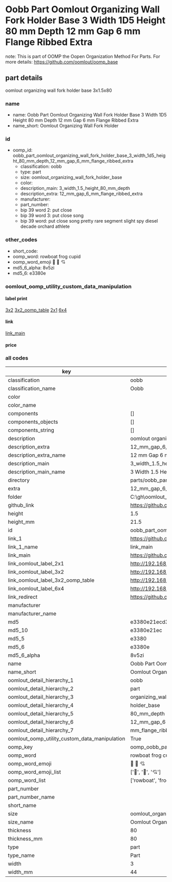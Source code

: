 # Oobb Part Oomlout Organizing Wall Fork Holder Base 3 Width 1D5 Height 80 mm Depth 12 mm Gap 6 mm Flange Ribbed Extra  

note: This is part of OOMP the Oopen Organization Method For Parts. For more details: https://github.com/oomlout/oomp_base

##  part details
  



oomlout organizing wall fork holder base 3x1.5x80



### name
* name: Oobb Part Oomlout Organizing Wall Fork Holder Base 3 Width 1D5 Height 80 mm Depth 12 mm Gap 6 mm Flange Ribbed Extra
* name_short: Oomlout Organizing Wall Fork Holder
### id
* oomp_id: oobb_part_oomlout_organizing_wall_fork_holder_base_3_width_1d5_height_80_mm_depth_12_mm_gap_6_mm_flange_ribbed_extra
  * classification: oobb
  * type: part
  * size: oomlout_organizing_wall_fork_holder_base
  * color: 
  * description_main: 3_width_1.5_height_80_mm_depth
  * description_extra: 12_mm_gap_6_mm_flange_ribbed_extra
  * manufacturer: 
  * part_number: 
  * bip 39 word 2: put close
  * bip 39 word 3: put close song
  * bip 39 word: put close song pretty rare segment slight spy diesel decade orchard athlete

### other_codes
* short_code: 
* oomp_word: rowboat frog cupid
* oomp_word_emoji :rowboat: :frog: :cupid:
* md5_6_alpha: 8v5zi
* md5_6: e3380e






### oomlout_oomp_utility_custom_data_manipulation
#### label print
[3x2](http://192.168.1.245:1112/?label=oomp%208v5zi)
[3x2_oomp_table](http://192.168.1.108:1112/?label=oomp%208v5zi)
[2x1](http://192.168.1.242:1112/?label=oomp%208v5zi)
[6x4](http://192.168.1.55:1112/?label=oomp%208v5zi)    

#### link

[link_main](https://github.com/oomlout/oomlout_oobb_version_4_generated_parts/tree/main/navigation_oomp/oobb/part/oomlout_organizing_wall_fork_holder_base/3_width_1.5_height_80_mm_depth/12_mm_gap_6_mm_flange_ribbed_extra/part)                              

#### price







### all codes 
| key | value |  
| --- | --- |  
| classification | oobb |  
| classification_name | Oobb |  
| color |  |  
| color_name |  |  
| components | [] |  
| components_objects | [] |  
| components_string | [] |  
| description | oomlout organizing wall fork holder base 3x1.5x80 |  
| description_extra | 12_mm_gap_6_mm_flange_ribbed_extra |  
| description_extra_name | 12 mm Gap 6 mm Flange Ribbed Extra |  
| description_main | 3_width_1.5_height_80_mm_depth |  
| description_main_name | 3 Width 1.5 Height 80 mm Depth |  
| directory | parts/oobb_part_oomlout_organizing_wall_fork_holder_base_3_width_1d5_height_80_mm_depth_12_mm_gap_6_mm_flange_ribbed_extra |  
| extra | 12_mm_gap_6_mm_flange_ribbed |  
| folder | C:\gh\oomlout_oobb_version_4_generated_parts\parts\oobb_part_oomlout_organizing_wall_fork_holder_base_3_width_1d5_height_80_mm_depth_12_mm_gap_6_mm_flange_ribbed_extra |  
| github_link | https://github.com/oomlout/oomlout_oomp_part_src/tree/main/parts/oobb_part_oomlout_organizing_wall_fork_holder_base_3_width_1d5_height_80_mm_depth_12_mm_gap_6_mm_flange_ribbed_extra |  
| height | 1.5 |  
| height_mm | 21.5 |  
| id | oobb_part_oomlout_organizing_wall_fork_holder_base_3_width_1d5_height_80_mm_depth_12_mm_gap_6_mm_flange_ribbed_extra |  
| link_1 | https://github.com/oomlout/oomlout_oobb_version_4_generated_parts/tree/main/navigation_oomp/oobb/part/oomlout_organizing_wall_fork_holder_base/3_width_1.5_height_80_mm_depth/12_mm_gap_6_mm_flange_ribbed_extra/part |  
| link_1_name | link_main |  
| link_main | https://github.com/oomlout/oomlout_oobb_version_4_generated_parts/tree/main/navigation_oomp/oobb/part/oomlout_organizing_wall_fork_holder_base/3_width_1.5_height_80_mm_depth/12_mm_gap_6_mm_flange_ribbed_extra/part |  
| link_oomlout_label_2x1 | http://192.168.1.242:1112/?label=oomp%208v5zi |  
| link_oomlout_label_3x2 | http://192.168.1.245:1112/?label=oomp%208v5zi |  
| link_oomlout_label_3x2_oomp_table | http://192.168.1.108:1112/?label=oomp%208v5zi |  
| link_oomlout_label_6x4 | http://192.168.1.55:1112/?label=oomp%208v5zi |  
| link_redirect | https://github.com/oomlout/oomlout_oobb_version_4_generated_parts/tree/main/parts/oobb_oomlout_organizing_wall_fork_holder_base_03_1d5_80_ex_12_mm_gap_6_mm_flange_ribbed |  
| manufacturer |  |  
| manufacturer_name |  |  
| md5 | e3380e21ecd359770cd90aa39e4aed76 |  
| md5_10 | e3380e21ec |  
| md5_5 | e3380 |  
| md5_6 | e3380e |  
| md5_6_alpha | 8v5zi |  
| name | Oobb Part Oomlout Organizing Wall Fork Holder Base 3 Width 1D5 Height 80 mm Depth 12 mm Gap 6 mm Flange Ribbed Extra |  
| name_short | Oomlout Organizing Wall Fork Holder |  
| oomlout_detail_hierarchy_1 | oobb |  
| oomlout_detail_hierarchy_2 | part |  
| oomlout_detail_hierarchy_3 | organizing_wall_fork |  
| oomlout_detail_hierarchy_4 | holder_base |  
| oomlout_detail_hierarchy_5 | 80_mm_depth |  
| oomlout_detail_hierarchy_6 | 12_mm_gap_6 |  
| oomlout_detail_hierarchy_7 | mm_flange_ribbed_extra |  
| oomlout_oomp_utility_custom_data_manipulation | True |  
| oomp_key | oomp_oobb_part_oomlout_organizing_wall_fork_holder_base_3_width_1d5_height_80_mm_depth_12_mm_gap_6_mm_flange_ribbed_extra |  
| oomp_word | rowboat frog cupid |  
| oomp_word_emoji | :rowboat: :frog: :cupid: |  
| oomp_word_emoji_list | [':rowboat:', ':frog:', ':cupid:'] |  
| oomp_word_list | ['rowboat', 'frog', 'cupid'] |  
| part_number |  |  
| part_number_name |  |  
| short_name |  |  
| size | oomlout_organizing_wall_fork_holder_base |  
| size_name | Oomlout Organizing Wall Fork Holder Base |  
| thickness | 80 |  
| thickness_mm | 80 |  
| type | part |  
| type_name | Part |  
| width | 3 |  
| width_mm | 44 |  
